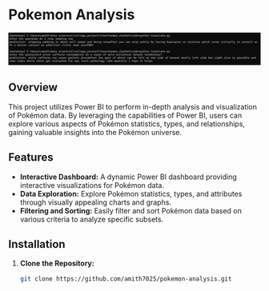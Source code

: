 # Pokemon Analysis

![pokemon analysis](https://github.com/amith7025/chatbot-for-fitfuel/blob/main/chatbot.png)

## Overview

This project utilizes Power BI to perform in-depth analysis and visualization of Pokémon data. By leveraging the capabilities of Power BI, users can explore various aspects of Pokémon statistics, types, and relationships, gaining valuable insights into the Pokémon universe.

## Features

- **Interactive Dashboard:** A dynamic Power BI dashboard providing interactive visualizations for Pokémon data.
- **Data Exploration:** Explore Pokémon statistics, types, and attributes through visually appealing charts and graphs.
- **Filtering and Sorting:** Easily filter and sort Pokémon data based on various criteria to analyze specific subsets.

## Installation

1. **Clone the Repository:**
   ```bash
   git clone https://github.com/amith7025/pokemon-analysis.git
